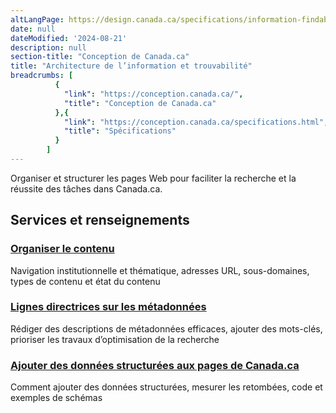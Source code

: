 ```yaml
---
altLangPage: https://design.canada.ca/specifications/information-findability.html
date: null
dateModified: '2024-08-21'
description: null
section-title: "Conception de Canada.ca"
title: "Architecture de l’information et trouvabilité"
breadcrumbs: [
          {
            "link": "https://conception.canada.ca/",
            "title": "Conception de Canada.ca"
          },{
            "link": "https://conception.canada.ca/specifications.html",
            "title": "Spécifications"
          }
        ]
---
```



<p>
 Organiser et structurer les pages Web pour faciliter la recherche et la réussite des tâches dans Canada.ca.
</p>
 <section>
  <div class="row">
   <h2 class="wb-inv">
    Services et renseignements
   </h2>
   <section class="wb-eqht gc-drmt">
    <div class="col-md-4">
     <section>
      <h3 class="h5">
       <a href="../specifications/organiser-contenu.html">
        Organiser le contenu
       </a>
      </h3>
      <p>
       Navigation institutionnelle et thématique, adresses URL, sous-domaines, types de contenu et état du contenu
      </p>
     </section>
    </div>
    <div class="col-md-4">
     <section>
      <h3 class="h5">
       <a href="../specifications/information-trouvabilite/metadonnees.html">
        Lignes directrices sur les métadonnées
       </a>
      </h3>
      <p>
       Rédiger des descriptions de métadonnées efficaces, ajouter des mots-clés, prioriser les travaux d’optimisation de la recherche
      </p>
     </section>
    </div>
    <div class="col-md-4">
     <section>
      <h3 class="h5">
       <a href="../directives/donnees-structurees.html">
        Ajouter des données structurées aux pages de Canada.ca
       </a>
      </h3>
      <p>
       Comment ajouter des données structurées, mesurer les retombées, code et exemples de schémas
      </p>
     </section>
  </div>
 </section>
